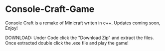 # Console-Craft-Game
Console Craft is a remake of Minicraft writen in c++. Updates coming soon, Enjoy!

DOWNLOAD:
Under Code click the "Download Zip" and extract the files. Once extracted double click the .exe file and play the game!
